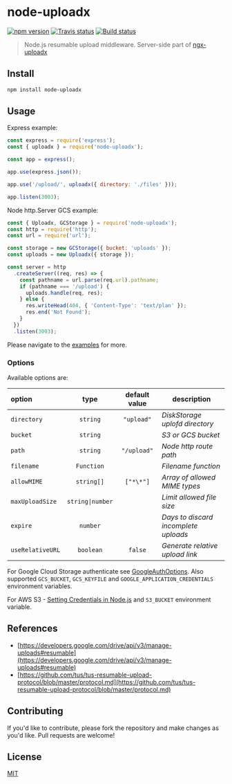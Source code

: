 # node-uploadx

[![npm version][npm-image]][npm-url] [![Travis status][travis-image]][travis-url] [![Build status][gha-image]][gha-url]

> Node.js resumable upload middleware.
> Server-side part of [ngx-uploadx](https://github.com/kukhariev/ngx-uploadx)

## Install

```sh
npm install node-uploadx
```

## Usage

Express example:

```js
const express = require('express');
const { uploadx } = require('node-uploadx');

const app = express();

app.use(express.json());

app.use('/upload/', uploadx({ directory: './files' }));

app.listen(3003);
```

Node http.Server GCS example:

```js
const { Uploadx, GCStorage } = require('node-uploadx');
const http = require('http');
const url = require('url');

const storage = new GCStorage({ bucket: 'uploads' });
const uploads = new Uploadx({ storage });

const server = http
  .createServer((req, res) => {
    const pathname = url.parse(req.url).pathname;
    if (pathname === '/upload') {
      uploads.handle(req, res);
    } else {
      res.writeHead(404, { 'Content-Type': 'text/plan' });
      res.end('Not Found');
    }
  })
  .listen(3003);
```

Please navigate to the [examples](examples) for more.

### Options

Available options are:

| option           |       type       | default value | description                          |
| :--------------- | :--------------: | :-----------: | ------------------------------------ |
| `directory`      |     `string`     |  `"upload"`   | _DiskStorage uplofd directory_       |
| `bucket`         |     `string`     |               | _S3 or GCS bucket_                   |
| `path`           |     `string`     |  `"/upload"`  | _Node http route path_               |
| `filename`       |    `Function`    |               | _Filename function_                  |
| `allowMIME`      |    `string[]`    |   `["*\*"]`   | _Array of allowed MIME types_        |
| `maxUploadSize`  | `string\|number` |               | _Limit allowed file size_            |
| `expire`         |     `number`     |               | _Days to discard incomplete uploads_ |
| `useRelativeURL` |    `boolean`     |    `false`    | _Generate relative upload link_      |

For Google Cloud Storage authenticate see [GoogleAuthOptions](https://github.com/googleapis/google-auth-library-nodejs/blob/04dae9c271f0099025188489c61fd245d482832b/src/auth/googleauth.ts#L62). Also supported `GCS_BUCKET`, `GCS_KEYFILE` and `GOOGLE_APPLICATION_CREDENTIALS` environment variables.

For AWS S3 - [Setting Credentials in Node.js](https://docs.aws.amazon.com/en_us/sdk-for-javascript/v2/developer-guide/setting-credentials-node.html) and `S3_BUCKET` environment variable.

## References

- [https://developers.google.com/drive/api/v3/manage-uploads#resumable](https://developers.google.com/drive/api/v3/manage-uploads#resumable)
- [https://github.com/tus/tus-resumable-upload-protocol/blob/master/protocol.md](https://github.com/tus/tus-resumable-upload-protocol/blob/master/protocol.md)

## Contributing

If you'd like to contribute, please fork the repository and make changes as you'd like.
Pull requests are welcome!

## License

[MIT](LICENSE)

[npm-image]: https://img.shields.io/npm/v/node-uploadx.svg
[npm-url]: https://www.npmjs.com/package/node-uploadx
[travis-image]: https://img.shields.io/travis/kukhariev/node-uploadx/master.svg
[travis-url]: https://travis-ci.org/kukhariev/node-uploadx
[gha-image]: https://github.com/kukhariev/node-uploadx/workflows/CI/badge.svg
[gha-url]: https://github.com/kukhariev/node-uploadx

